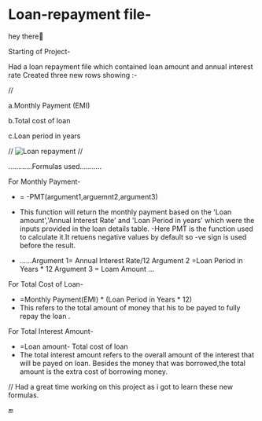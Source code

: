 # Loan-repayment file-
hey there👋


Starting of Project-


Had a loan repayment file which contained loan amount and annual interest rate
Created three new rows showing :-

//


 a.Monthly Payment (EMI)
 
 b.Total cost of loan
 
 c.Loan period in years


//
![Loan repayment ](https://github.com/user-attachments/assets/f92301c9-792b-49d6-a4b4-e187d2925d39)
//




                                                
............Formulas used...........

For Monthly Payment-

-  = -PMT(argument1,arguemnt2,argument3)
  -  This function will return the  monthly payment based on the 'Loan amount','Annual 
     Interest Rate' and 'Loan Period in years' which were  the inputs provided in the loan 
     details table.
  -Here PMT is the function used to calculate it.It retuens negative values by default so -ve 
   sign is used before the result.


  - ......Argument 1= Annual Interest Rate/12
         Argument 2 =Loan Period in Years * 12
         Argument 3 = Loam Amount
         ...


 For Total Cost of Loan-

-  =Monthly Payment(EMI) * (Loan Period in Years * 12)
-  This refers to the total amount of money that his to be payed to fully  repay the loan .



For Total Interest Amount-

- =Loan amount- Total cost of loan
- The total interest amount refers to the overall amount of the interest that will be payed on 
  loan. Besides the money that was borrowed,the total amount is the extra cost of borrowing 
  money.


// Had a great time working on this project as i got to learn these new formulas.

🔚 

      
